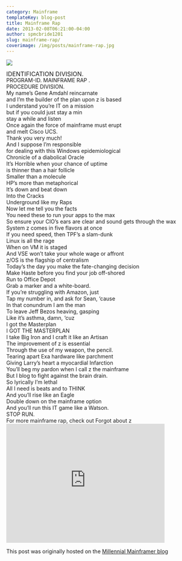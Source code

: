 ```yaml
---
category: Mainframe
templateKey: blog-post
title: Mainframe Rap
date: 2013-02-08T06:21:00-04:00
author: spmcbride1201
slug: mainframe-rap/
coverimage: /img/posts/mainframe-rap.jpg
---
```


![](/img/posts/mainframe-rap.jpg)

<div><span style="font-size: 1rem; line-height: 1;">IDENTIFICATION DIVISION.</span></div>
<div>  PROGRAM-ID. MAINFRAME RAP .</div>
<div></div>
<div>PROCEDURE DIVISION.</div>
<div></div>
<div>My name&#8217;s Gene Amdahl reincarnate</div>
<div>and I&#8217;m the builder of the plan upon z is based</div>
<div>I understand you&#8217;re IT on a mission</div>
<div>but if you could just stay a min</div>
<div>stay a while and listen</div>
<div></div>
<div>Once again the force of mainframe must erupt</div>
<div>and melt Cisco UCS.</div>
<div>Thank you very much!</div>
<div>And I suppose I’m responsible</div>
<div>for dealing with this Windows epidemiological</div>
<div>Chronicle of a diabolical Oracle</div>
<div>It’s Horrible when your chance of uptime</div>
<div>is thinner than a hair follicle</div>
<div>Smaller than a molecule</div>
<div>HP’s more than metaphorical</div>
<div>It’s down and beat down</div>
<div>Into the Cracks</div>
<div>Underground like my Raps</div>
<div>Now let me tell you the facts</div>
<div></div>
<div>You need these to run your apps to the max</div>
<div>So ensure your CIO&#8217;s ears are clear and sound gets through the wax</div>
<div>System z comes in five flavors at once</div>
<div>If you need speed, then TPF’s a slam-dunk</div>
<div>Linux is all the rage</div>
<div>When on VM it is staged</div>
<div>And VSE won’t take your whole wage or affront</div>
<div>z/OS is the flagship of centralism</div>
<div>Today’s the day you make the fate-changing decision</div>
<div>Make Haste before you find your job off-shored</div>
<div>Run to Office Depot</div>
<div>Grab a marker and a white-board.</div>
<div></div>
<div>If you’re struggling with Amazon, just</div>
<div>Tap my number in, and ask for Sean, ‘cause</div>
<div>In that conundrum I am the man</div>
<div>To leave Jeff Bezos heaving, gasping</div>
<div>Like it’s asthma, damn,  ‘cuz</div>
<div>I got the Masterplan</div>
<div>I GOT THE MASTERPLAN</div>
<div>I take Big Iron and I craft it like an Artisan</div>
<div>The improvement of z is essential</div>
<div>Through the use of my weapon, the pencil.</div>
<div>Tearing apart Exa hardware like parchment</div>
<div>Giving Larry’s heart a myocardial Infarction</div>
<div>You’ll beg my pardon when I call z the mainframe</div>
<div>But I blog to fight against the brain drain.</div>
<div></div>
<div>So lyrically I’m lethal</div>
<div>All I need is beats and to THINK</div>
<div>And you&#8217;ll rise like an Eagle</div>
<div>Double down on the mainframe option</div>
<div>And you&#8217;ll run this IT game like a Watson.</div>
<div></div>
<div>STOP RUN.</div>
For more mainframe rap, check out Forgot about z
<br/>

<iframe src="https://www.youtube.com/embed/5nm_CyKYpsA" height="315" width="420" allowfullscreen="" frameborder="0"></iframe>

This post was originally hosted on the [Millennial Mainframer blog](https://web.archive.org/web/20190417035239/http://millennialmainframer.com/2013/02/mainframe-rap/)
